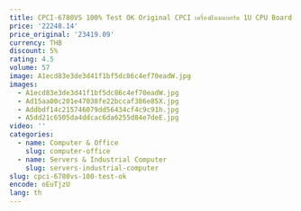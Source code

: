 ```yaml
---
title: CPCI-6780VS 100% Test OK Original CPCI เครื่องฝังเมนบอร์ด 1U CPU Board อุตสาหกรรมเมนบอร์ด cPCI-6780
price: '22248.14'
price_original: '23419.09'
currency: THB
discount: 5%
rating: 4.5
volume: 57
image: A1ecd83e3de3d41f1bf5dc86c4ef70eadW.jpg
images:
  - A1ecd83e3de3d41f1bf5dc86c4ef70eadW.jpg
  - Ad15aa00c201e47038fe22bccaf386e85X.jpg
  - Addbdf14c215746079dd56434cf4c9c91h.jpg
  - A5dd21c6505da4ddcac6da6255d84e7deE.jpg
video: ''
categories:
  - name: Computer & Office
    slug: computer-office
  - name: Servers & Industrial Computer
    slug: servers-industrial-computer
slug: cpci-6780vs-100-test-ok
encode: oEuTjzU
lang: th
---
```

  